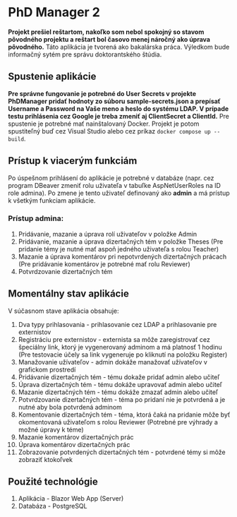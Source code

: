 # PhD Manager 2
**Projekt prešiel reštartom, nakoľko som nebol spokojný so stavom pôvodného projektu a reštart bol časovo menej náročný ako úprava pôvodného.**
Táto aplikácia je tvorená ako bakalárska práca. Výledkom bude informačný sytém pre správu doktorantského štúdia.

## Spustenie aplikácie
**Pre správne fungovanie je potrebné do User Secrets v projekte PhDManager pridať hodnoty zo súboru sample-secrets.json a prepísať Username a Password na Vaše meno a heslo do systému LDAP. V prípade testu prihlásenia cez Google je treba zmeniť aj ClientSecret a ClientId.**
Pre spustenie je potrebné mať nainštalovaný Docker. Projekt je potom spustiteľný buď cez Visual Studio alebo cez príkaz `docker compose up --build`.

## Prístup k viacerým funkciám
Po úspešnom prihlásení do aplikácie je potrebné v databáze (napr. cez program DBeaver zmeniť rolu uživateľa v tabuľke AspNetUserRoles na ID role admina). Po zmene je tento uživateľ definovaný ako **admin** a má prístup k všetkým funkciam aplikácie.
### Prístup admina:
1. Pridávanie, mazanie a úprava rolí uživateľov v položke Admin
2. Pridávanie, mazanie a úprava dizertačných tém v položke Theses (Pre pridanie témy je nutné mať aspoň jedného uživateľa s rolou Teacher)
3. Mazanie a úprava komentárov pri nepotvrdených dizertačných prácach (Pre pridávanie komentárov je potrebné mať rolu Reviewer)
4. Potvrdzovanie dizertačných tém

## Momentálny stav aplikácie
V súčasnom stave aplikácia obsahuje:
1. Dva typy prihlasovania - prihlasovanie cez LDAP a prihlasovanie pre externistov
2. Registráciu pre externistov - externista sa môže zaregistrovať cez špeciálny link, ktorý je vygenerovaný adminom a má platnosť 1 hodinu (Pre testovacie účely sa link vygeneruje po kliknutí na položku Register)
3. Manažovanie užívateľov - admin dokáže manažovať užívateľov v grafickom prostredí
4. Pridávanie dizertačných tém - tému dokaže pridať admin alebo učiteľ
5. Úprava dizertačných tém - tému dokáže upravovať admin alebo učiteľ
6. Mazanie dizertačných tém - tému dokáže zmazať admin alebo učiteľ
7. Potvrdzovanie dizertačných tém - téma po pridaní nie je potvrdená a je nutné aby bola potvrdená adminom
8. Komentovanie dizertačných tém - téma, ktorá čaká na pridanie môže byť okomentovaná uživateľom s rolou Reviewer (Potrebné pre výhrady a možné úpravy k téme)
9. Mazanie komentárov dizertačných prác
10. Úprava komentárov dizertačných prác
11. Zobrazovanie potvrdených dizertačných tém - potvrdené témy si môže zobraziť ktokoľvek

## Použité technológie
1. Aplikácia - Blazor Web App (Server)
2. Databáza - PostgreSQL
